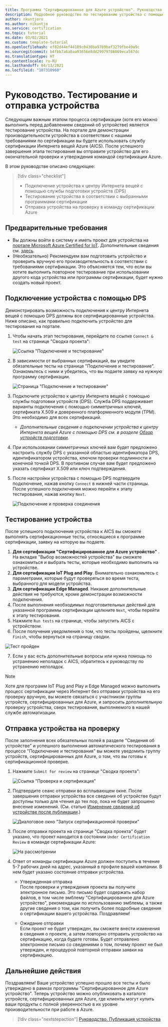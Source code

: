 ```yaml
---
title: Программа "Сертифицированное для Azure устройство". Руководство. Тестирование устройства
description: Подробное руководство по тестированию устройства с помощью службы AICS на портале устройств, сертифицированных для Azure
author: nkuntjoro
ms.author: nikuntjo
ms.service: certification
ms.topic: tutorial
ms.date: 03/02/2021
ms.custom: template-tutorial
ms.openlocfilehash: ef82d44ef44189c0430ba9789baf3279fbe49a9c
ms.sourcegitcommit: b4fbb7a6a0aa93656e8dd29979786069eca567dc
ms.translationtype: HT
ms.contentlocale: ru-RU
ms.lasthandoff: 04/13/2021
ms.locfileid: "107310960"
---
```

# <a name="tutorial-test-and-submit-your-device"></a>Руководство. Тестирование и отправка устройства

Следующим важным этапом процесса сертификации (хотя его можно выполнить перед добавлением сведений об устройстве) является тестирование устройства. На портале для демонстрации производительности устройства в соответствии с нашими требованиями по сертификации вы будете использовать службу сертификации Интернета вещей Azure (AICS). После успешного завершения этапа тестирования вы отправите устройство для его окончательной проверки и утверждения командой сертификации Azure.

В этом руководстве описано следующее:

> [!div class="checklist"]
> * Подключение устройства к центру Интернета вещей с помощью службы подготовки устройств (DPS)
> * Тестирование устройства в соответствии с выбранными программами сертификации
> * Отправка устройства на проверку в команду сертификации Azure

## <a name="prerequisites"></a>Предварительные требования

- Вы должны войти в систему и иметь проект для устройства на [портале Microsoft Azure Certified for IoT](https://certify.azure.com). Дополнительные сведения см. [здесь](tutorial-01-creating-your-project.md).
- (Необязательно) Рекомендуем вам подготовить устройство и проверить вручную его производительность в соответствии с требованиями сертификации. Это объясняется тем, что если вы хотите выполнить повторное тестирование при использовании другого кода устройства или программы сертификации, будет нужно создать новый проект.

## <a name="connecting-your-device-using-dps"></a>Подключение устройства с помощью DPS

Демонстрировать возможность подключения к центру Интернета вещей с помощью DPS должны все сертифицированные устройства. Ниже описано, как правильно подключить устройство для тестирования на портале.

1. Чтобы начать этап тестирования, перейдите по ссылке `Connect & test` на странице "Сводка проекта":  

    ![Ссылка "Подключение и тестирование"](./media/images/connect-and-test-link.png)

1. В зависимости от выбранных сертификаций, вы увидите обязательные тесты на странице "Подключение и тестирование". Ознакомьтесь с ними и убедитесь, что вы подаете заявку на нужную программу сертификации.  

    ![Страница "Подключение и тестирование"](./media/images/connect-and-test.png)

1. Подключите устройство к центру Интернета вещей с помощью службы подготовки устройств (DPS). Служба DPS поддерживает варианты подключения с помощью симметричных ключей, сертификата X.509 и доверенного платформенного модуля (TPM). Это необходимо для всех сертификаций.

    - *Дополнительные сведения о подключении устройства к центру Интернета вещей Azure с помощью DPS см. в разделе [Обзор устройств подготовки](../iot-dps/about-iot-dps.md "Обзор службы подготовки устройств").*
    
1. При использовании симметричных ключей вам будет предложено настроить службу DPS с указанной областью идентификатора DPS, идентификатором устройства, ключом проверки подлинности и конечной точкой DPS. В противном случае вам будет предложено указать сертификат X.509 или ключ подтверждения.

1. После настройки устройства с помощью DPS подтвердите подключение, нажав кнопку `Connect` в нижней части страницы. После успешного подключения можно перейти к этапу тестирования, нажав кнопку `Next`.  

    ![Подключение и проверка соединения](./media/images/connected.png)

## <a name="testing-your-device"></a>Тестирование устройства

После успешного подключения устройства к AICS вы сможете выполнять сертификационные тесты, относящиеся к программе сертификации, заявку на которую вы подаете.

1. **Для сертификации "Сертифицированное для Azure устройство"** . На вкладке "Выбор возможностей устройства" вы сможете ознакомиться и выбрать тесты, которые необходимо выполнить на устройстве.
1. **Для сертификации IoT Plug and Play**. Внимательно ознакомьтесь с параметрами, которые будут проверяться во время теста, выбранного для модели устройства.
1. **Для сертификации Edge Managed**. Никакие дополнительные действия не требуются, кроме демонстрации возможности подключения.
1. После выполнения необходимых подготовительных действий для указанной программы сертификации щелкните `Next`, чтобы перейти к этапу тестирования.
1. Нажмите `Run tests` на странице, чтобы запустить AICS с устройством.
1. После получения уведомления о том, что тесты пройдены, щелкните `Finish`, чтобы вернуться на страницу сводки.

![Тест пройден](./media/images/test-pass.png)

7. Если у вас есть дополнительные вопросы или нужна помощь по устранению неполадок с AICS, обратитесь к руководству по устранению неполадок.

> [!NOTE]
> Хотя для программ IoT Plug and Play и Edge Managed можно выполнить процесс сертификации через Интернет без отправки устройства на его проверку вручную, вы можете связаться с участником группы устройств, сертифицированных для Azure, и запросить дополнительную проверку устройства, сверх тестирования, выполняемого в нашей службе автоматизации.

## <a name="submitting-your-device-for-review"></a>Отправка устройства на проверку

После заполнения всех обязательных полей в разделе "Сведения об устройстве" и успешного выполнения автоматического тестирования в процессе "Подключение и тестирования" вы можете уведомить группу устройств, сертифицированных для Azure, о том, что вы готовы к сертификационной проверке.

1. Нажмите `Submit for review` на странице "Сводка проекта":  

    ![Ссылка "Проверка и сертификация"](./media/images/review-and-certify.png)

1. Подтвердите сеанс отправки во всплывающем окне. После завершения отправки устройства все сведения об устройстве будут доступны только для чтения до тех пор, пока не будет запрошено внесение изменений. (См. статью [Изменение сведений об устройстве после публикации](./how-to-edit-published-device.md).)  

    ![Диалоговое окно "Запуск сертификационной проверки"](./media/images/start-certification-review.png)

1. После отправки проекта на странице "Сводка проекта" будет указано, что проект находится в состоянии `Under Certification Review` в команде сертификации Azure:  

    ![На рассмотрении](./media/images/review-and-certify-under-review.png)

1. Ответ от команды сертификации Azure должен поступить в течение 5-7 рабочих дней на адрес, указанный в профиле вашей компании. В нем будет указано состояние отправки устройства.

    - Утвержденная отправка  
        После проверки и утверждения проекта вы получите электронное письмо. Это письмо будет содержать набор файлов, в том числе эмблему "Сертифицированное для Azure устройство", рекомендации по использованию эмблемы, а также другие сведения о том, как получить более подробные сведения о сертификации вашего устройства. Поздравляем!

    - Ожидание отправки  
        Если проект не будет утвержден, вы сможете внести изменения в сведения о проекте, а затем повторно отправить устройство на сертификацию, когда будете готовы. Будет отправлено электронное письмо со сведениями о том, почему проект не был утвержден, и процедурой повторной отправки заявки на сертификацию.

## <a name="next-steps"></a>Дальнейшие действия

Поздравляем! Ваше устройство успешно прошло все тесты и было утверждено в рамках программы "Сертифицированное для Azure устройство". Теперь устройство можно опубликовать в каталоге устройств, сертифицированных для Azure, где клиенты могут купить ваши продукты с полной уверенностью в их уровне производительности при работе в Azure.
> [!div class="nextstepaction"]
> [Руководство. Публикация устройства](tutorial-04-publishing-your-device.md)

